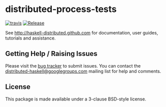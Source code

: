 # distributed-process-tests
[![travis](https://secure.travis-ci.org/haskell-distributed/distributed-process-tests.png)](http://travis-ci.org/haskell-distributed/distributed-process-tests)
[![Release](https://img.shields.io/hackage/v/distributed-process-tests.svg)](https://hackage.haskell.org/package/distributed-process-tests)

See http://haskell-distributed.github.com for documentation, user guides,
tutorials and assistance.

## Getting Help / Raising Issues

Please visit the [bug tracker](https://github.com/haskell-distributed/distributed-process-tests/issues) to submit issues. You can contact the distributed-haskell@googlegroups.com mailing list for help and comments.

## License

This package is made available under a 3-clause BSD-style license.
